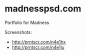 # madnesspsd.com
Portfolio for Madness

Screenshots:
- http://prntscr.com/n4e1hx
- http://prntscr.com/n4e1ju
